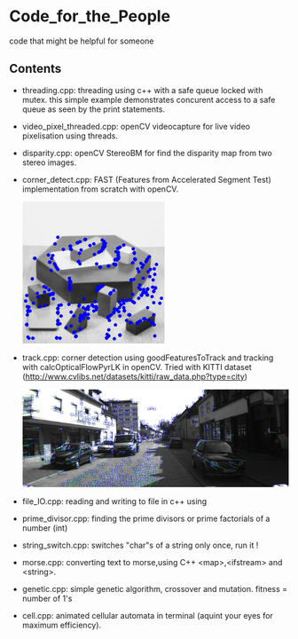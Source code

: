 # Code_for_the_People
code that might be helpful for someone

## Contents
- threading.cpp: threading using c++ <thread> with a safe queue locked with mutex.
  this simple example demonstrates concurent access to a safe queue as seen by the print statements.

- video_pixel_threaded.cpp: openCV videocapture for live video pixelisation using threads.

- disparity.cpp: openCV StereoBM for find the disparity map from two stereo images.

- corner_detect.cpp: FAST (Features from Accelerated Segment Test) implementation from scratch with openCV.

     ![Alt text](https://github.com/OakLake/Code_for_the_People/blob/master/imgs/detected.png "Detected Corners")

- track.cpp: corner detection using goodFeaturesToTrack and tracking with calcOpticalFlowPyrLK in openCV. Tried with KITTI dataset (http://www.cvlibs.net/datasets/kitti/raw_data.php?type=city)

     ![](https://github.com/OakLake/Code_for_the_People/blob/master/imgs/QvO1J4.gif)

- file_IO.cpp: reading and writing to file in c++ using <fstream>

- prime_divisor.cpp: finding the prime divisors or prime factorials of a number (int)

- string_switch.cpp: switches "char"s of a string only once, run it !

- morse.cpp: converting text to morse,using C++ &lt;map&gt;,&lt;ifstream&gt; and &lt;string&gt;.

- genetic.cpp: simple genetic algorithm, crossover and mutation. fitness = number of 1's

- cell.cpp: animated cellular automata in terminal (aquint your eyes for maximum efficiency).
